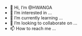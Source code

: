- 👋 Hi, I’m @HWANGA
- 👀 I’m interested in ...
- 🌱 I’m currently learning ...
- 💞️ I’m looking to collaborate on ...
- 📫 How to reach me ...

<!---
HWANGA/HWANGA is a ✨ special ✨ repository because its `README.md` (this file) appears on your GitHub profile.
You can click the Preview link to take a look at your changes.
--->
